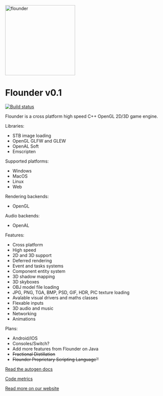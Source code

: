 <img src="https://github.com/Equilibrium-Games/Flounder/blob/master/logo.jpg" alt="flounder" width=225>

# Flounder v0.1
[![Build status](https://ci.appveyor.com/api/projects/status/4uhakf6tt78wov7o?svg=true)](https://ci.appveyor.com/project/Mattparks/flounder)

Flounder is a cross platform high speed C++ OpenGL 2D/3D game engine.

Libraries:
 * STB image loading
 * OpenGL GLFW and GLEW 
 * OpenAL Soft
 * Emscripten
 
Supported platforms:
 * Windows
 * MacOS
 * Linux
 * Web

Rendering backends:
 * OpenGL
 
Audio backends:
 * OpenAL

Features:
 * Cross platform
 * High speed
 * 2D and 3D support
 * Deferred rendering
 * Event and tasks systems
 * Component entity system
 * 3D shadow mapping
 * 3D skyboxes
 * OBJ model file loading
 * JPG, PNG, TGA, BMP, PSD, GIF, HDR, PIC texture loading
 * Avalable visual drivers and maths classes
 * Flexable inputs
 * 3D audio and music
 * Networking
 * Animations
 
Plans:
 * Android/IOS
 * Consoles/Switch?
 * Add more features from Flounder on Java
 * ~~Fractional Distillation~~
 * ~~Flounder Proprietary Scripting Language™~~

[Read the autogen docs](https://equilibrium-games.github.io/Flounder/html/namespaceflounder.html)

[Code metrics](https://equilibrium-games.github.io/Flounder/loc/LocMetrics.html)

[Read more on our website](https://equilibrium.games)